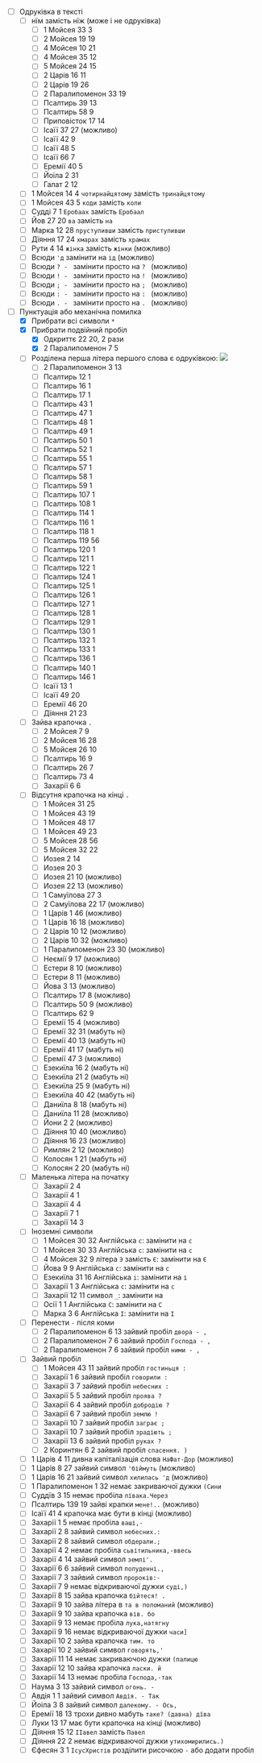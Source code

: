 - [ ] Одруківка в тексті
  - [ ] нїм замість нїж (може і не одруківка)
    - [ ] 1 Мойсея 33 3
    - [ ] 2 Мойсея 19 19
    - [ ] 4 Мойсея 10 21
    - [ ] 4 Мойсея 35 12
    - [ ] 5 Мойсея 24 15
    - [ ] 2 Царів 16 11
    - [ ] 2 Царів 19 26
    - [ ] 2 Паралипоменон 33 19
    - [ ] Псалтирь 39 13
    - [ ] Псалтирь 58 9
    - [ ] Приповісток 17 14
    - [ ] Ісаїї 37 27 (можливо)
    - [ ] Ісаїї 42 9
    - [ ] Ісаїї 48 5
    - [ ] Ісаїї 66 7
    - [ ] Еремії 40 5
    - [ ] Йоіла 2 31
    - [ ] Галат 2 12
  - [ ] 1 Мойсея 14 4 `чотирнайцятому` замість `тринайцятому`
  - [ ] 1 Мойсея 43 5 `коди` замість `коли`
  - [ ] Судді 7 1 `Еробаах` замість `Еробаал`
  - [ ] Йов 27 20 `ва` замість `на`
  - [ ] Марка 12 28 `пруступивши` замість `приступивши`
  - [ ] Дїяння 17 24 `хмарах` замість `храмах`
  - [ ] Рути 4 14 `жінка` замість `жінки` (можливо)
  - [ ] Всюди `'д` замінити на `ід` (можливо)
  - [ ] Всюди `? - ` замінити просто на `? ` (можливо)
  - [ ] Всюди `! - ` замінити просто на `! ` (можливо)
  - [ ] Всюди `; - ` замінити просто на `; ` (можливо)
  - [ ] Всюди `: - ` замінити просто на `: ` (можливо)
  - [ ] Всюди `. - ` замінити просто на `. ` (можливо)
- [ ] Пунктуація або механічна помилка
  - [x] Прибрати всі символи `*`
  - [x] Прибрати подвійний пробіл `  `
    - [x] Одкриттє 22 20, 2 рази
    - [x] 2 Паралипоменон 7 5
  - [ ] Розділена перша літера першого слова є одруківкою: ![](https://lh3.googleusercontent.com/pw/AP1GczNjNytYdmcklLcxpyY_t3iuEeE568U_KXVShcmvDYaz2bxaJOqph3UOBwJuDZNOrhkWd9GJN08Vh2-hx6iRbniBVtG9obZEM5nsAjpDRaD1AzOlW16zLx80BXgWim1hwfZrYCvlX-hXwZkXZcOVh1sUEQ=w885-h1288-s-no?authuser=0)
    - [ ] 2 Паралипоменон 3 13
    - [ ] Псалтирь 12 1
    - [ ] Псалтирь 16 1
    - [ ] Псалтирь 17 1
    - [ ] Псалтирь 43 1
    - [ ] Псалтирь 47 1
    - [ ] Псалтирь 48 1
    - [ ] Псалтирь 49 1
    - [ ] Псалтирь 50 1
    - [ ] Псалтирь 52 1
    - [ ] Псалтирь 55 1
    - [ ] Псалтирь 57 1
    - [ ] Псалтирь 58 1
    - [ ] Псалтирь 59 1
    - [ ] Псалтирь 107 1
    - [ ] Псалтирь 108 1
    - [ ] Псалтирь 114 1
    - [ ] Псалтирь 116 1
    - [ ] Псалтирь 118 1
    - [ ] Псалтирь 119 56
    - [ ] Псалтирь 120 1
    - [ ] Псалтирь 121 1
    - [ ] Псалтирь 122 1
    - [ ] Псалтирь 124 1
    - [ ] Псалтирь 125 1
    - [ ] Псалтирь 126 1
    - [ ] Псалтирь 127 1
    - [ ] Псалтирь 128 1
    - [ ] Псалтирь 129 1
    - [ ] Псалтирь 130 1
    - [ ] Псалтирь 132 1
    - [ ] Псалтирь 133 1
    - [ ] Псалтирь 136 1
    - [ ] Псалтирь 140 1
    - [ ] Псалтирь 146 1
    - [ ] Ісаїї 13 1
    - [ ] Ісаїї 49 20
    - [ ] Еремії 46 20
    - [ ] Дїяння 21 23
  - [ ] Зайва крапочка `.`
    - [ ] 2 Мойсея 7 9
    - [ ] 2 Мойсея 16 28
    - [ ] 5 Мойсея 26 10
    - [ ] Псалтирь 16 9
    - [ ] Псалтирь 26 7
    - [ ] Псалтирь 73 4
    - [ ] Захарії 6 6
  - [ ] Відсутня крапочка на кінці `.`
    - [ ] 1 Мойсея 31 25
    - [ ] 1 Мойсея 43 19
    - [ ] 1 Мойсея 48 17
    - [ ] 1 Мойсея 49 23
    - [ ] 5 Мойсея 28 56
    - [ ] 5 Мойсея 32 22
    - [ ] Иозея 2 14
    - [ ] Иозея 20 3
    - [ ] Иозея 21 10 (можливо)
    - [ ] Иозея 22 13 (можливо)
    - [ ] 1 Самуїлова 27 3
    - [ ] 2 Самуїлова 22 17 (можливо)
    - [ ] 1 Царів 1 46 (можливо)
    - [ ] 1 Царів 16 18 (можливо)
    - [ ] 2 Царів 10 12 (можливо)
    - [ ] 2 Царів 10 32 (можливо)
    - [ ] 1 Паралипоменон 23 30 (можливо)
    - [ ] Неємії 9 17 (можливо)
    - [ ] Естери 8 10 (можливо)
    - [ ] Естери 8 11 (можливо)
    - [ ] Йова 3 13 (можливо)
    - [ ] Псалтирь 17 8 (можливо)
    - [ ] Псалтирь 50 9 (можливо)
    - [ ] Псалтирь 62 9
    - [ ] Еремії 15 4 (можливо)
    - [ ] Еремії 32 31 (мабуть ні)
    - [ ] Еремії 40 13 (мабуть ні)
    - [ ] Еремії 41 17 (мабуть ні)
    - [ ] Еремії 47 3 (можливо)
    - [ ] Езекиїла 16 2 (мабуть ні)
    - [ ] Езекиїла 21 2 (мабуть ні)
    - [ ] Езекиїла 25 9 (мабуть ні)
    - [ ] Езекиїла 40 42 (мабуть ні)
    - [ ] Даниїла 8 18 (мабуть ні)
    - [ ] Даниїла 11 28 (можливо)
    - [ ] Йони 2 2 (можливо)
    - [ ] Дїяння 10 40 (можливо)
    - [ ] Дїяння 16 23 (можливо)
    - [ ] Римлян 2 12 (можливо)
    - [ ] Колосян 1 21 (мабуть ні)
    - [ ] Колосян 2 20 (мабуть ні)
  - [ ] Маленька літера на початку
    - [ ] Захарії 2 4
    - [ ] Захарії 4 1
    - [ ] Захарії 4 4
    - [ ] Захарії 7 1
    - [ ] Захарії 14 3
  - [ ] Іноземні символи
    - [ ] 1 Мойсея 30 32 Англійська `c`: замінити на `с`
    - [ ] 1 Мойсея 30 33 Англійська `c`: замінити на `с`
    - [ ] 4 Мойсея 32 9 літера `Э` замість `Є`: замінити на `Є`
    - [ ] Йова 9 9 Англійська `c`: замінити на `с`
    - [ ] Езекиїла 31 16 Англійська `i`: замінити на `і`
    - [ ] Захарії 1 3 Англійська `c`: замінити на `с`
    - [ ] Захарії 12 11 символ `_`: замінити на ` `
    - [ ] Осії 1 1 Англійська `C`: замінити на `С`
    - [ ] Марка 3 6 Англійська `I`: замінити на `І`
  - [ ] Перенести `-` після коми
    - [ ] 2 Паралипоменон 6 13 зайвий пробіл `двора - ,`
    - [ ] 2 Паралипоменон 7 6 зайвий пробіл `Господа - ,`
    - [ ] 2 Паралипоменон 7 6 зайвий пробіл `ними - ,`
  - [ ] Зайвий пробіл
    - [ ] 1 Мойсея 43 11 зайвий пробіл `гостиньця :`
    - [ ] Захарії 1 6 зайвий пробіл `говорили :`
    - [ ] Захарії 3 7 зайвий пробіл `небесних :`
    - [ ] Захарії 5 5 зайвий пробіл `проява ?`
    - [ ] Захарії 6 4 зайвий пробіл `добродію ?`
    - [ ] Захарії 6 7 зайвий пробіл `землю !`
    - [ ] Захарії 10 7 зайвий пробіл `заграє ;`
    - [ ] Захарії 10 7 зайвий пробіл `зрадіють ;`
    - [ ] Захарії 13 6 зайвий пробіл `руках ?`
    - [ ] 2 Коринтян 6 2 зайвий пробіл `спасення. )`
  - [ ] 1 Царів 4 11 дивна капіталізація слова `НаФат-Дор` (можливо)
  - [ ] 1 Царів 8 27 зайвий символ `'біймуть` (можливо)
  - [ ] 1 Царів 16 21 зайвий символ `хилилась 'д` (можливо)
  - [ ] 1 Паралипоменон 1 32 немає закриваючої дужки `(Сини`
  - [ ] Суддїв 3 15 немає пробіла `лївака.Через`
  - [ ] Псалтирь 139 19 зайві крапки `мене!..` (можливо)
  - [ ] Ісаїї 41 4 крапочка має бути в кінці (можливо)
  - [ ] Захарії 1 5 немає пробіла `ваші,-`
  - [ ] Захарії 2 8 зайвий символ `небесних.:`
  - [ ] Захарії 2 8 зайвий символ `обдерали.;`
  - [ ] Захарії 4 2 немає пробіла `сьвітильника,-ввесь`
  - [ ] Захарії 4 14 зайвий символ `землі'.`
  - [ ] Захарії 6 6 зайвий символ `полуденні.,`
  - [ ] Захарії 7 3 зайвий символ `пророків:-`
  - [ ] Захарії 7 9 немає відкриваючої дужки `суді,)`
  - [ ] Захарії 8 15 зайва крапочка `бійтеся! .`
  - [ ] Захарії 9 10 зайва літера в `та в поломаний` (можливо)
  - [ ] Захарії 9 10 зайва крапочка `вів. бо`
  - [ ] Захарії 9 13 немає пробіла `лука,натягну`
  - [ ] Захарії 9 16 немає відкриваючої дужки `часи]`
  - [ ] Захарії 10 2 зайва крапочка `тим. то`
  - [ ] Захарії 10 2 зайвий символ `говорять,'`
  - [ ] Захарії 11 14 немає закриваючою дужки `(палицю`
  - [ ] Захарії 12 10 зайва крапочка `ласки. й`
  - [ ] Захарії 14 13 немає пробіла `Господа,-так`
  - [ ] Наума 3 13 зайвий символ `огонь. -`
  - [ ] Авдія 1 1 зайвий символ `Авдія. - Так`
  - [ ] Йоіла 3 8 зайвий символ `далекому. - Ось,`
  - [ ] Еремії 18 13 трохи дивно мабуть `таке? (давна) дїва`
  - [ ] Луки 13 17 має бути крапочка на кінці (можливо)
  - [ ] Дїяння 15 12 `ІІавел` замість `Павел`
  - [ ] Дїяння 22 2 немає відкриваючої дужки `утихомирились.)`
  - [ ] Єфесян 3 1 `ІсусХристів` розділити рисочкою `-` або додати пробіл ` `